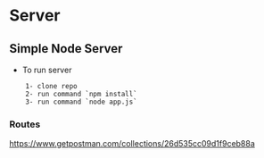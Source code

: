 # Server
## Simple Node Server

- To run server

```
    1- clone repo
    2- run command `npm install`
    3- run command `node app.js`
```

### Routes
https://www.getpostman.com/collections/26d535cc09d1f9ceb88a
